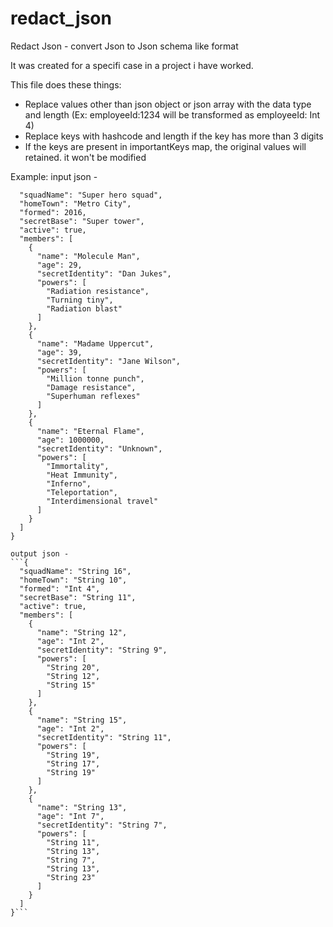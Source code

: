 # redact_json
Redact Json - convert Json to Json schema like format

It was created for a specifi case in a project i have worked.

This file does these things:
* Replace values other than json object or json array with the data type and length (Ex: employeeId:1234 will be transformed as employeeId: Int 4)
* Replace keys with hashcode and length if the key has more than 3 digits
* If the keys are present in importantKeys map, the original values will retained. it won't be modified


Example:
input json - 
```{
  "squadName": "Super hero squad",
  "homeTown": "Metro City",
  "formed": 2016,
  "secretBase": "Super tower",
  "active": true,
  "members": [
    {
      "name": "Molecule Man",
      "age": 29,
      "secretIdentity": "Dan Jukes",
      "powers": [
        "Radiation resistance",
        "Turning tiny",
        "Radiation blast"
      ]
    },
    {
      "name": "Madame Uppercut",
      "age": 39,
      "secretIdentity": "Jane Wilson",
      "powers": [
        "Million tonne punch",
        "Damage resistance",
        "Superhuman reflexes"
      ]
    },
    {
      "name": "Eternal Flame",
      "age": 1000000,
      "secretIdentity": "Unknown",
      "powers": [
        "Immortality",
        "Heat Immunity",
        "Inferno",
        "Teleportation",
        "Interdimensional travel"
      ]
    }
  ]
}

output json - 
```{
  "squadName": "String 16",
  "homeTown": "String 10",
  "formed": "Int 4",
  "secretBase": "String 11",
  "active": true,
  "members": [
    {
      "name": "String 12",
      "age": "Int 2",
      "secretIdentity": "String 9",
      "powers": [
        "String 20",
        "String 12",
        "String 15"
      ]
    },
    {
      "name": "String 15",
      "age": "Int 2",
      "secretIdentity": "String 11",
      "powers": [
        "String 19",
        "String 17",
        "String 19"
      ]
    },
    {
      "name": "String 13",
      "age": "Int 7",
      "secretIdentity": "String 7",
      "powers": [
        "String 11",
        "String 13",
        "String 7",
        "String 13",
        "String 23"
      ]
    }
  ]
}```

